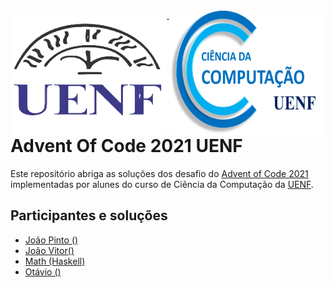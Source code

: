 <img align="left" width="250" height="200" src="./assets/uenf.png" />
<img align="right" width="250" height="200" src="./assets/cc.png" />

---

# Advent Of Code 2021 UENF

Este repositório abriga as soluções dos desafio do [Advent of Code 2021](https://adventofcode.com) implementadas por alunes do curso de Ciência da Computação da [UENF](https://uenf.br/portal/).

## Participantes e soluções
- [João Pinto ()](./joao_pinto)
- [João Vitor()](./joao_vitor)
- [Math (Haskell)](./math/)
- [Otávio ()](./otavio)
